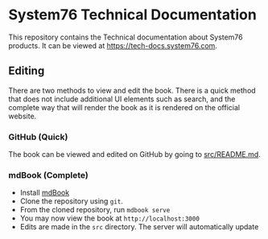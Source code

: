 # System76 Technical Documentation

This repository contains the Technical documentation about System76 products. It
can be viewed at https://tech-docs.system76.com.

## Editing

There are two methods to view and edit the book. There is a quick method that
does not include additional UI elements such as search, and the complete way
that will render the book as it is rendered on the official website.

### GitHub (Quick)

The book can be viewed and edited on GitHub by going to
[src/README.md](src/README.md).

### mdBook (Complete)

- Install [mdBook](https://github.com/rust-lang/mdBook#installation)
- Clone the repository using `git`.
- From the cloned repository, run `mdbook serve`
- You may now view the book at `http://localhost:3000`
- Edits are made in the `src` directory. The server will automatically update
